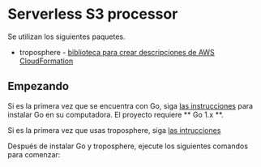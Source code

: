 # Serverless S3 processor

Se utilizan los siguientes paquetes.

- troposphere - [biblioteca para crear descripciones de AWS CloudFormation](https://github.com/cloudtools/troposphere)

## Empezando

Si es la primera vez que se encuentra con Go, siga [las instrucciones](https://golang.org/doc/install) para
instalar Go en su computadora. El proyecto requiere ** Go 1.x **.

Si es la primera vez que usas troposphere, siga [las intrucciones](https://github.com/cloudtools/troposphere#installation)

Después de instalar Go y troposphere, ejecute los siguientes comandos para comenzar:

